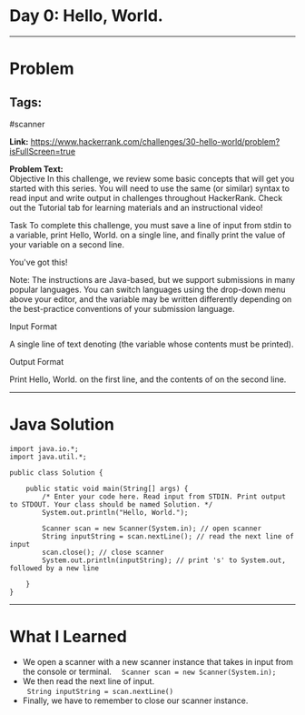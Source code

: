 # Day 0: Hello, World.

---

# Problem 

## Tags: 
#scanner

**Link:** https://www.hackerrank.com/challenges/30-hello-world/problem?isFullScreen=true

**Problem Text:**   
Objective
In this challenge, we review some basic concepts that will get you started with this series. You will need to use the same (or similar) syntax to read input and write output in challenges throughout HackerRank. Check out the Tutorial tab for learning materials and an instructional video!

Task
To complete this challenge, you must save a line of input from stdin to a variable, print Hello, World. on a single line, and finally print the value of your variable on a second line.

You've got this!

Note: The instructions are Java-based, but we support submissions in many popular languages. You can switch languages using the drop-down menu above your editor, and the  variable may be written differently depending on the best-practice conventions of your submission language.

Input Format

A single line of text denoting  (the variable whose contents must be printed).

Output Format

Print Hello, World. on the first line, and the contents of  on the second line.

---

# Java Solution

```
import java.io.*;
import java.util.*;

public class Solution {

    public static void main(String[] args) {
        /* Enter your code here. Read input from STDIN. Print output to STDOUT. Your class should be named Solution. */
        System.out.println("Hello, World.");
        
        Scanner scan = new Scanner(System.in); // open scanner
        String inputString = scan.nextLine(); // read the next line of input
        scan.close(); // close scanner
        System.out.println(inputString); // print 's' to System.out, followed by a new line
       
    }
}
```


---


# What I Learned
- We open a scanner with a new scanner instance that takes in input from the console or terminal.
`  Scanner scan = new Scanner(System.in);`
- We then read the next line of input.  
` String inputString = scan.nextLine()`
-  Finally, we have to remember to close our scanner instance. 